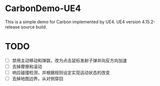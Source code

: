 # CarbonDemo-UE4
This is a simple demo for Carbon implemented by UE4. UE4 version 4.15.2-release source build.

# TODO
 - [ ] 禁用主动移动和弹跳，改为点击鼠标发射子弹并向反方向加速
 - [ ] 去掉摩擦和滚动
 - [ ] 响应碰撞检测，并根据规则设定实现运动状态的改变
 - [ ] 去掉地图边界，从对侧穿回